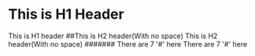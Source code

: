   # This is H1 Header
  This is H1 header 
  ##This is H2 header(With no space)
  This is H2 header(With no space)
  ####### There are 7 '#' here
  There are 7 '#' here
